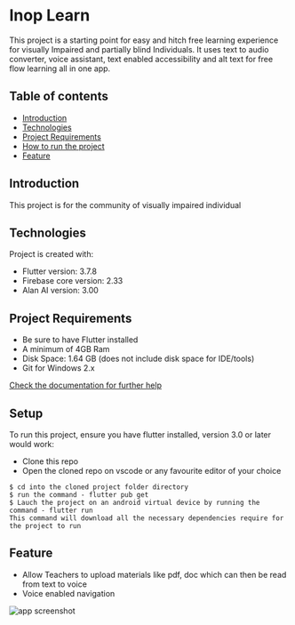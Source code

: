 # Inop Learn
This project is a starting point for easy and hitch free learning experience for visually Impaired and partially blind Individuals. It uses text to audio converter, voice assistant, text enabled accessibility and alt text for free flow learning all in one app.

## Table of contents

* [Introduction](#introduction)
* [Technologies](#technologies)
* [Project Requirements](#project-requirements)
* [How to run the project](#setup)
* [Feature](#feature)


## Introduction
This project is for the community of visually impaired individual

## Technologies
Project is created with:
* Flutter version: 3.7.8
* Firebase core version: 2.33
* Alan AI version: 3.00

## Project Requirements

* Be sure to have Flutter installed
* A minimum of 4GB Ram
* Disk Space: 1.64 GB (does not include disk space for IDE/tools)
* Git for Windows 2.x

[Check the documentation for further help](https://docs.flutter.dev/get-started/install)



## Setup
To run this project, ensure you have flutter installed, version 3.0 or later would work:
* Clone this repo
* Open the cloned repo on vscode or any favourite editor of your choice

```
$ cd into the cloned project folder directory
$ run the command - flutter pub get
$ Lauch the project on an android virtual device by running the command - flutter run
This command will download all the necessary dependencies require for the project to run

```


## Feature
* Allow Teachers to upload materials like pdf, doc which can then be read from text to voice
* Voice enabled navigation

![app screenshot](https://blogs.ubc.ca/middlechildhoodintervention2/files/2012/08/blind.jpg)




